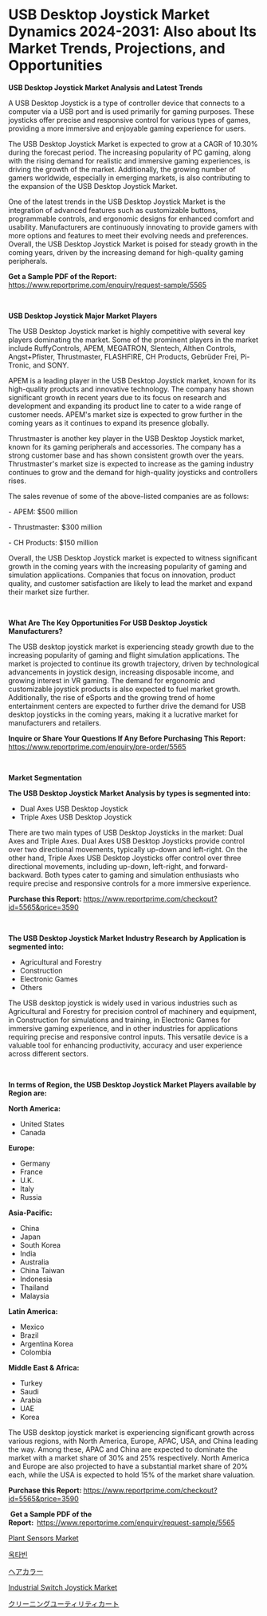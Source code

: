 <p><h1>USB Desktop Joystick Market Dynamics 2024-2031: Also about Its Market Trends, Projections, and Opportunities</h1></p><p><strong>USB Desktop Joystick Market Analysis and Latest Trends</strong></p>
<p><p>A USB Desktop Joystick is a type of controller device that connects to a computer via a USB port and is used primarily for gaming purposes. These joysticks offer precise and responsive control for various types of games, providing a more immersive and enjoyable gaming experience for users.</p><p>The USB Desktop Joystick Market is expected to grow at a CAGR of 10.30% during the forecast period. The increasing popularity of PC gaming, along with the rising demand for realistic and immersive gaming experiences, is driving the growth of the market. Additionally, the growing number of gamers worldwide, especially in emerging markets, is also contributing to the expansion of the USB Desktop Joystick Market.</p><p>One of the latest trends in the USB Desktop Joystick Market is the integration of advanced features such as customizable buttons, programmable controls, and ergonomic designs for enhanced comfort and usability. Manufacturers are continuously innovating to provide gamers with more options and features to meet their evolving needs and preferences. Overall, the USB Desktop Joystick Market is poised for steady growth in the coming years, driven by the increasing demand for high-quality gaming peripherals.</p></p>
<p><strong>Get a Sample PDF of the Report:&nbsp;</strong> <a href="https://www.reportprime.com/enquiry/request-sample/5565">https://www.reportprime.com/enquiry/request-sample/5565</a></p>
<p>&nbsp;</p>
<p><strong>USB Desktop Joystick Major Market Players</strong></p>
<p><p>The USB Desktop Joystick market is highly competitive with several key players dominating the market. Some of the prominent players in the market include RuffyControls, APEM, MEGATRON, Slentech, Althen Controls, Angst+Pfister, Thrustmaster, FLASHFIRE, CH Products, Gebrüder Frei, Pi-Tronic, and SONY.</p><p>APEM is a leading player in the USB Desktop Joystick market, known for its high-quality products and innovative technology. The company has shown significant growth in recent years due to its focus on research and development and expanding its product line to cater to a wide range of customer needs. APEM's market size is expected to grow further in the coming years as it continues to expand its presence globally.</p><p>Thrustmaster is another key player in the USB Desktop Joystick market, known for its gaming peripherals and accessories. The company has a strong customer base and has shown consistent growth over the years. Thrustmaster's market size is expected to increase as the gaming industry continues to grow and the demand for high-quality joysticks and controllers rises.</p><p>The sales revenue of some of the above-listed companies are as follows:</p><p>- APEM: $500 million</p><p>- Thrustmaster: $300 million</p><p>- CH Products: $150 million</p><p>Overall, the USB Desktop Joystick market is expected to witness significant growth in the coming years with the increasing popularity of gaming and simulation applications. Companies that focus on innovation, product quality, and customer satisfaction are likely to lead the market and expand their market size further.</p></p>
<p>&nbsp;</p>
<p><strong>What Are The Key Opportunities For USB Desktop Joystick Manufacturers?</strong></p>
<p><p>The USB desktop joystick market is experiencing steady growth due to the increasing popularity of gaming and flight simulation applications. The market is projected to continue its growth trajectory, driven by technological advancements in joystick design, increasing disposable income, and growing interest in VR gaming. The demand for ergonomic and customizable joystick products is also expected to fuel market growth. Additionally, the rise of eSports and the growing trend of home entertainment centers are expected to further drive the demand for USB desktop joysticks in the coming years, making it a lucrative market for manufacturers and retailers.</p></p>
<p><strong>Inquire or Share Your Questions If Any Before Purchasing This Report:</strong> <a href="https://www.reportprime.com/enquiry/pre-order/5565">https://www.reportprime.com/enquiry/pre-order/5565</a></p>
<p>&nbsp;</p>
<p><strong>Market Segmentation</strong></p>
<p><strong>The USB Desktop Joystick Market Analysis by types is segmented into:</strong></p>
<p><ul><li>Dual Axes USB Desktop Joystick</li><li>Triple Axes USB Desktop Joystick</li></ul></p>
<p><p>There are two main types of USB Desktop Joysticks in the market: Dual Axes and Triple Axes. Dual Axes USB Desktop Joysticks provide control over two directional movements, typically up-down and left-right. On the other hand, Triple Axes USB Desktop Joysticks offer control over three directional movements, including up-down, left-right, and forward-backward. Both types cater to gaming and simulation enthusiasts who require precise and responsive controls for a more immersive experience.</p></p>
<p><strong>Purchase this Report:&nbsp;</strong><a href="https://www.reportprime.com/checkout?id=5565&price=3590">https://www.reportprime.com/checkout?id=5565&price=3590</a></p>
<p>&nbsp;</p>
<p><strong>The USB Desktop Joystick Market Industry Research by Application is segmented into:</strong></p>
<p><ul><li>Agricultural and Forestry</li><li>Construction</li><li>Electronic Games</li><li>Others</li></ul></p>
<p><p>The USB desktop joystick is widely used in various industries such as Agricultural and Forestry for precision control of machinery and equipment, in Construction for simulations and training, in Electronic Games for immersive gaming experience, and in other industries for applications requiring precise and responsive control inputs. This versatile device is a valuable tool for enhancing productivity, accuracy and user experience across different sectors.</p></p>
<p>&nbsp;</p>
<p><strong>In terms of Region, the USB Desktop Joystick Market Players available by Region are:</strong></p>
<p>
    <p> <strong> North America: </strong>
        <ul>
            <li>United States</li>
            <li>Canada</li>
        </ul>
        </p> 
    <p> <strong> Europe: </strong>
        <ul>
            <li>Germany</li>
            <li>France</li>
            <li>U.K.</li>
            <li>Italy</li>
            <li>Russia</li>
        </ul>
        </p> 
    <p> <strong> Asia-Pacific: </strong>
        <ul>
            <li>China</li>
            <li>Japan</li>
            <li>South Korea</li>
            <li>India</li>
            <li>Australia</li>
            <li>China Taiwan</li>
            <li>Indonesia</li>
            <li>Thailand</li>
            <li>Malaysia</li>
        </ul>
        </p> 
    <p> <strong> Latin America: </strong>
        <ul>
            <li>Mexico</li>
            <li>Brazil</li>
            <li>Argentina Korea</li>
            <li>Colombia</li>
        </ul>
        </p> 
    <p> <strong> Middle East & Africa: </strong>
        <ul>
            <li>Turkey</li>
            <li>Saudi</li>
            <li>Arabia</li>
            <li>UAE</li>
            <li>Korea</li>
        </ul>
    </p>
    </p>
<p><p>The USB desktop joystick market is experiencing significant growth across various regions, with North America, Europe, APAC, USA, and China leading the way. Among these, APAC and China are expected to dominate the market with a market share of 30% and 25% respectively. North America and Europe are also projected to have a substantial market share of 20% each, while the USA is expected to hold 15% of the market share valuation.</p></p>
<p><strong>Purchase this Report: </strong><a href="https://www.reportprime.com/checkout?id=5565&price=3590">https://www.reportprime.com/checkout?id=5565&price=3590</a></p>
<p>&nbsp;<strong>Get a Sample PDF of the Report:&nbsp;&nbsp;</strong><a href="https://www.reportprime.com/enquiry/request-sample/5565">https://www.reportprime.com/enquiry/request-sample/5565</a></p>
<p><strong></strong></p>
<p><p><a href="https://github.com/nicoletavirag/Market-Research-Report-List-2/blob/main/plant-sensors-market.md">Plant Sensors Market</a></p><p><a href="https://medium.com/@minimini78678/%EC%98%A5%ED%83%80%EB%B9%88%EC%8A%A4-%EC%8B%9C%EC%9E%A5-%EC%9D%B8%EC%82%AC%EC%9D%B4%ED%8A%B8-%EC%8B%9C%EC%9E%A5-%EB%8F%99%ED%96%A5-%EC%84%B1%EC%9E%A5-2024%EB%85%84%EB%B6%80%ED%84%B0-2031%EB%85%84%EA%B9%8C%EC%A7%80%EC%9D%98-%EC%98%88%EC%B8%A1-5f51a2a92c6d">옥타빈</a></p><p><a href="https://medium.com/@johneahan44556754/%E3%83%98%E3%82%A2%E3%82%AB%E3%83%A9%E3%83%BC%E3%83%AA%E3%83%B3%E3%82%B0%E8%A3%BD%E5%93%81%E5%B8%82%E5%A0%B4%E3%81%AE%E5%B1%95%E6%9C%9B-%E6%A5%AD%E7%95%8C%E6%A6%82%E8%A6%81%E3%81%A8%E4%BA%88%E6%B8%AC-2024%E5%B9%B4%E3%81%8B%E3%82%892031%E5%B9%B4%E3%81%BE%E3%81%A7-10215d43ae93">ヘアカラー</a></p><p><a href="https://github.com/redneck06/Market-Research-Report-List-2/blob/main/industrial-switch-joystick-market.md">Industrial Switch Joystick Market</a></p><p><a href="https://medium.com/@sebastianhodges1/%E3%82%AF%E3%83%AA%E3%83%BC%E3%83%8B%E3%83%B3%E3%82%B0%E3%83%A6%E3%83%BC%E3%83%86%E3%82%A3%E3%83%AA%E3%83%86%E3%82%A3%E3%82%AB%E3%83%BC%E3%83%88%E5%B8%82%E5%A0%B4-%E7%AB%B6%E4%BA%89%E5%88%86%E6%9E%90-%E5%B8%82%E5%A0%B4%E5%8B%95%E5%90%91-2031%E5%B9%B4%E3%81%BE%E3%81%A7%E3%81%AE%E4%BA%88%E6%B8%AC-f62a171e8e03">クリーニングユーティリティカート</a></p></p>